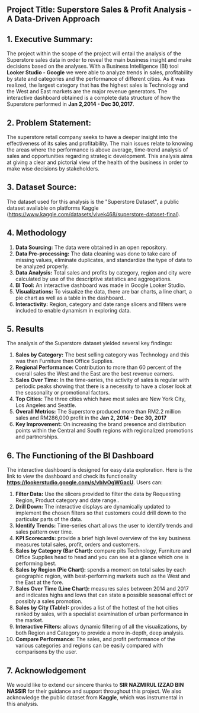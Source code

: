## Project Title: Superstore Sales & Profit Analysis - A Data-Driven Approach 


## 1. Executive Summary:
The project within the scope of the project will entail the analysis of the Superstore sales data in order to reveal the main business insight and make decisions based on the analyses. With a Business Intelligence (BI) tool **Looker Studio - Google** we were able to analyze trends in sales, profitability by state and categories and the performance of different cities. As it was realized, the largest category that has the highest sales is Technology and the West and East markets are the major revenue generators. The interactive dashboard obtained is a complete data structure of how the Superstore performed in **Jan 2,2014 - Dec 30,2017**.

## 2. Problem Statement:
The superstore retail company seeks to have a deeper insight into the effectiveness of its sales and profitability. The main issues relate to knowing the areas where the performance is above average, time-trend analysis of sales and opportunities regarding strategic development. This analysis aims at giving a clear and pictorial view of the health of the business in order to make wise decisions by stakeholders.

## 3. Dataset Source: 
The dataset used for this analysis is the "Superstore Dataset", a public dataset available on platforms Kaggle (https://www.kaggle.com/datasets/vivek468/superstore-dataset-final).

## 4. Methodology
  1.  **Data Sourcing:** The data were obtained in an open repository.
  2.  **Data Pre-processing:** The data cleaning was done to take care of missing values, eliminate duplicates, and standardize the type of data to be analyzed properly.
  3.  **Data Analysis:** Total sales and profits by category, region and city were calculated by use of the descriptive statistics and aggregations.
  4.  **BI Tool:** An interactive dashboard was made in Google Looker Studio.
  5.  **Visualizations:** To visualize the data, there are bar charts, a line chart, a pie chart as well as a table in the dashboard..
  6.  **Interactivity:** Region, category and date range slicers and filters were included to enable dynamism in exploring data.

## 5. Results
  The analysis of the Superstore dataset yielded several key findings:
  1. **Sales by Category:** The best selling category was Technology and this was then Furniture then Office Supplies.
  2. **Regional Performance:** Contribution to more than 60 percent of the overall sales the West and the East are the best revenue earners.
  3. **Sales Over Time:** In the time-series, the activity of sales is regular with periodic peaks showing that there is a necessity to have a closer look at the seasonality or promotional factors.
  4. **Top Cities:** The three cities which have most sales are New York City, Los Angeles and Seattle.
  5. **Overall Metrics:** The Superstore produced more than RM2.2 million sales and RM286,000 profit in the **Jan 2, 2014 - Dec 30, 2017**
  6. **Key Improvement:** On increasing the brand presence and distribution points within the Central and South regions with regionalized promotions and partnerships.

## 6. The Functioning of the BI Dashboard 
The interactive dashboard is designed for easy data exploration. Here is the link to view the dashboard and check its functionality **https://lookerstudio.google.com/s/vblvOgWGacU**.
Users can:
  1. **Filter Data:** Use the slicers provided to filter the data by Requesting Region, Product category and date range..
  2. **Drill Down:** The interactive displays are dynamically updated to implement the chosen filters so that customers could drill down to the particular parts of the data.
  3. **Identify Trends:** Time-series chart allows the user to identify trends and sales pattern over time.
  4. **KPI Scorecards:** provide a brief high level overview of the key business measures total sales, profit, orders and customers.
  5. **Sales by Category (Bar Chart):** compare pits Technology, Furniture and Office Supplies head to head and you can see at a glance which one is performing best.
  6. **Sales by Region (Pie Chart):** spends a moment on total sales by each geographic region, with best-performing markets such as the West and the East at the fore.
  7. **Sales Over Time (Line Chart):** measures sales between 2014 and 2017 and indicates highs and lows that can state a possible seasonal effect or possibly a sales promotion.
  8. **Sales by City (Table):** provides a list of the hottest of the hot cities ranked by sales, with a specialist examination of urban performance in the market.
  9. **Interactive Filters:** allows dynamic filtering of all the visualizations, by both Region and Category to provide a more in-depth, deep analysis.
  5. **Compare Performance:** The sales, and profit performance of the various categories and regions can be easily compared with comparisons by the user.

## 7. Acknowledgement 
We would like to extend our sincere thanks to **SIR NAZMIRUL IZZAD BIN NASSIR** for their guidance and support throughout this project. We also acknowledge the public dataset from **Kaggle**, which was instrumental in this analysis.



